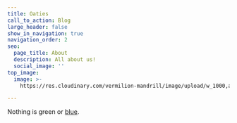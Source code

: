 ```yaml
---
title: Oaties
call_to_action: Blog
large_header: false
show_in_navigation: true
navigation_order: 2
seo:
  page_title: About
  description: All about us!
  social_image: ''
top_image:
  image: >-
    https://res.cloudinary.com/vermilion-mandrill/image/upload/w_1000,ar_16:9,c_fill,g_auto,e_sharpen/v1674511017/lily.jpg

---
```

Nothing is green or [blue](/services/).

